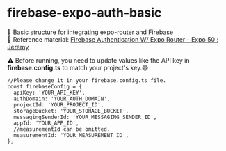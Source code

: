 # firebase-expo-auth-basic
📌 Basic structure for integrating expo-router and Firebase  
🔖 Reference material: [Firebase Authentication W/ Expo Router - Expo 50 : Jeremy](https://www.youtube.com/watch?v=65xV2wnG1gk)  

⚠️ Before running, you need to update values like the API key in **firebase.config.ts** to match your project's key.😄
```
//Please change it in your firebase.config.ts file.
const firebaseConfig = {
  apiKey: 'YOUR_API_KEY',
  authDomain: 'YOUR_AUTH_DOMAIN',
  projectId: 'YOUR_PROJECT_ID',
  storageBucket: 'YOUR_STORAGE_BUCKET',
  messagingSenderId: 'YOUR_MESSAGING_SENDER_ID',
  appId: 'YOUR_APP_ID',
  //measurementId can be omitted.
  measurementId: 'YOUR_MEASUREMENT_ID',
};

```
